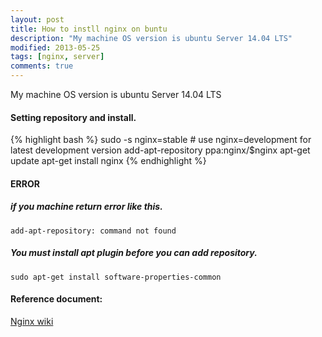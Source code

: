 ```yaml
---
layout: post
title: How to instll nginx on buntu
description: "My machine OS version is ubuntu Server 14.04 LTS"
modified: 2013-05-25
tags: [nginx, server]
comments: true
---
```


My machine OS version is ubuntu Server 14.04 LTS

#### Setting repository and install.
{% highlight bash %}
sudo -s
nginx=stable # use nginx=development for latest development version
add-apt-repository ppa:nginx/$nginx
apt-get update
apt-get install nginx
{% endhighlight %}

#### ERROR

##### if you machine return error like this.
`add-apt-repository: command not found`

##### You must install apt plugin before you can add repository.
`sudo apt-get install software-properties-common`

#### Reference document:
<a href="http://wiki.nginx.org/Install" class="btn btn-info">Nginx wiki</a>
